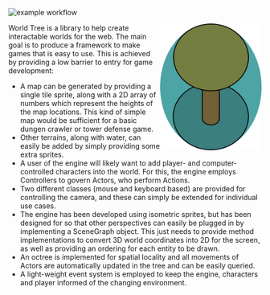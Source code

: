 ![example workflow](https://github.com/grubbymits/world-tree/actions/workflows/deno.yml/badge.svg?branch=main)

<img src="https://raw.githubusercontent.com/grubbymits/world-tree/main/logo.svg" width=40% align=right>

World Tree is a library to help create interactable worlds for the web. The main
goal is to produce a framework to make games that is easy to use. This is
achieved by providing a low barrier to entry for game development:

- A map can be generated by providing a single tile sprite, along with a 2D
  array of numbers which represent the heights of the map locations. This kind
  of simple map would be sufficient for a basic dungen crawler or tower defense
  game.
- Other terrains, along with water, can easily be added by simply providing some
  extra sprites.
- A user of the engine will likely want to add player- and computer-controlled
  characters into the world. For this, the engine employs Controllers to govern
  Actors, who perform Actions.
- Two different classes (mouse and keyboard based) are provided for controlling
  the camera, and these can simply be extended for individual use cases.
- The engine has been developed using isometric sprites, but has been designed
  for so that other perspectives can easily be plugged in by implementing a
  SceneGraph object. This just needs to provide method implementations to
  convert 3D world coordinates into 2D for the screen, as well as providing an
  ordering for each entity to be drawn.
- An octree is implemented for spatial locality and all movements of Actors are
  automatically updated in the tree and can be easily queried.
- A light-weight event system is employed to keep the engine, characters and
  player informed of the changing environment.

